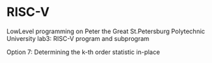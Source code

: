 # RISC-V

LowLevel programming on Peter the Great St.Petersburg Polytechnic University
lab3: RISC-V program and subprogram

Option 7: Determining the k-th order statistic in-place
